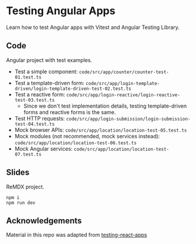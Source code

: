 # Testing Angular Apps

Learn how to test Angular apps with Vitest and Angular Testing Library.

## Code

Angular project with test examples.

- Test a simple component: `code/src/app/counter/counter-test-01.test.ts`
- Test a template-driven form: `code/src/app/login-template-driven/login-template-driven-test-02.test.ts`
- Test a reactive form: `code/src/app/login-reactive/login-reactive-test-03.test.ts`
  - Since we don't test implementation details, testing template-driven forms and reactive forms is the same.
- Test HTTP requests: `code/src/app/login-submission/login-submission-test-04.test.ts`
- Mock browser APIs: `code/src/app/location/location-test-05.test.ts`
- Mock modules (not recommended, mock services instead): `code/src/app/location/location-test-06.test.ts`
- Mock Angular services: `code/src/app/location/location-test-07.test.ts`

## Slides

ReMDX project.

```commandline
npm i
npm run dev
```

## Acknowledgements

Material in this repo was adapted from [testing-react-apps](https://github.com/kentcdodds/testing-react-apps/tree/next)
